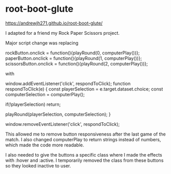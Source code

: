 # root-boot-glute
https://andrewjh271.github.io/root-boot-glute/

I adapted for a friend my Rock Paper Scissors project.

Major script change was replacing

rockButton.onclick = function(){playRound(0, computerPlay())};
paperButton.onclick = function(){playRound(1, computerPlay())};
scissorsButton.onclick = function(){playRound(2, computerPlay())};

with

window.addEventListener('click', respondToClick);
function respondToClick(e) {
  const playerSelection = e.target.dataset.choice;
  const computerSelection = computerPlay();

  if(!playerSelection) return;

  playRound(playerSelection, computerSelection);
}

window.removeEventListener('click', respondToClick);

This allowed me to remove button responsiveness after the last game of the match. I also changed computerPlay to return strings instead of numbers, which made the code more readable.

I also needed to give the buttons a specific class where I made the effects with :hover and :active. I temporarily removed the class from these buttons so they looked inactive to user.
